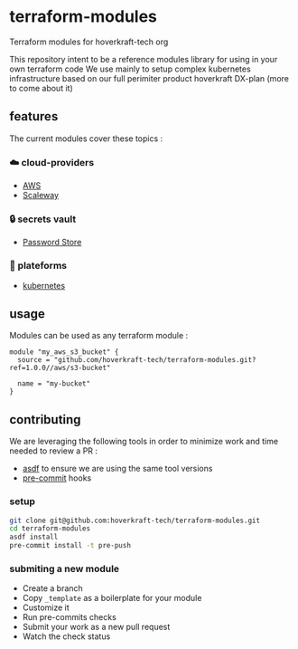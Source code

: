 # terraform-modules

Terraform modules for hoverkraft-tech org

This repository intent to be a reference modules library for using in your own terraform code
We use mainly to setup complex kubernetes infrastructure based on our full perimiter product hoverkraft DX-plan (more to come about it)

## features

The current modules cover these topics :

### ☁️ cloud-providers

- [AWS](./aws/)
- [Scaleway](./scw)

### 🔒 secrets vault

- [Password Store](./password-store)

### 🎯 plateforms

- [kubernetes](./k8s)

## usage

Modules can be used as any terraform module :

```hcl
module "my_aws_s3_bucket" {
  source = "github.com/hoverkraft-tech/terraform-modules.git?ref=1.0.0//aws/s3-bucket"

  name = "my-bucket"
}
```

## contributing

We are leveraging the following tools in order to minimize work and time needed to review a PR :

- [asdf](https://asdf-vm.com) to ensure we are using the same tool versions
- [pre-commit](https://pre-commit.com) hooks

### setup

```sh
git clone git@github.com:hoverkraft-tech/terraform-modules.git
cd terraform-modules
asdf install
pre-commit install -t pre-push
```

### submiting a new module

- Create a branch
- Copy `_template` as a boilerplate for your module
- Customize it
- Run pre-commits checks
- Submit your work as a new pull request
- Watch the check status
